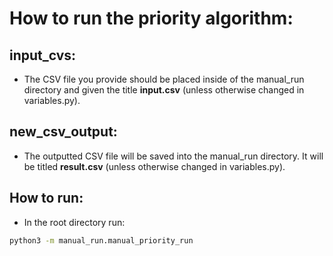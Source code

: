# How to run the priority algorithm:

## input_cvs: 
- The CSV file you provide should be placed inside of the manual_run directory and given the title **input.csv** (unless otherwise changed in variables.py).

## new_csv_output:
- The outputted CSV file will be saved into the manual_run directory. It will be titled **result.csv** (unless otherwise changed in variables.py).

## How to run:
- In the root directory run:
```bash
python3 -m manual_run.manual_priority_run
```